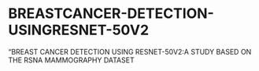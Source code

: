 # BREASTCANCER-DETECTION-USINGRESNET-50V2
“BREAST CANCER DETECTION USING RESNET-50V2:A  STUDY BASED ON THE RSNA MAMMOGRAPHY DATASET
